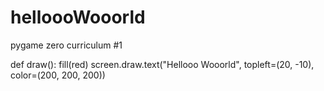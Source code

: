 # helloooWooorld
pygame zero curriculum #1

def draw():
fill(red)
screen.draw.text("Hellooo Wooorld", topleft=(20, -10), color=(200, 200, 200))
